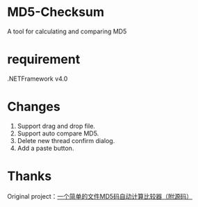 # MD5-Checksum
A tool for calculating and comparing MD5

# requirement
.NETFramework v4.0

# Changes
1. Support drag and drop file.
2. Support auto compare MD5.
3. Delete new thread confirm dialog.
4. Add a paste button.

# Thanks

Original project：[一个简单的文件MD5码自动计算比较器（附源码）](https://www.cnblogs.com/jacs/archive/2013/02/22/2922027.html)

